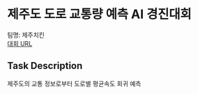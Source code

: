 # 제주도 도로 교통량 예측 AI 경진대회
팀명: 제주치킨  
[대회 URL](https://dacon.io/competitions/official/235985/overview/description)


## Task Description
제주도의 교통 정보로부터 도로별 평균속도 회귀 예측

